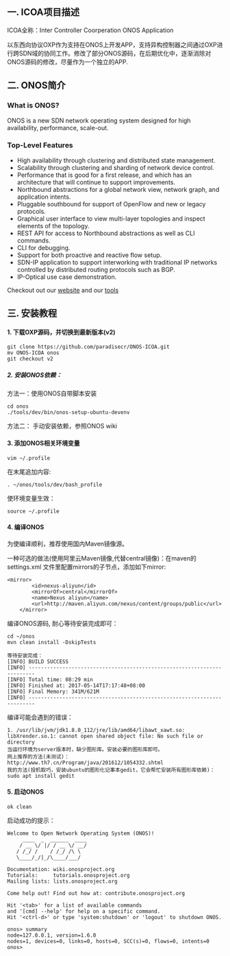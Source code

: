 ## 一. ICOA项目描述

ICOA全称：Inter Controller Coorperation ONOS Application

以东西向协议OXP作为支持在ONOS上开发APP，支持异构控制器之间通过OXP进行跨SDN域的协同工作。修改了部分ONOS源码，在后期优化中，逐渐消除对ONOS源码的修改，尽量作为一个独立的APP.

## 二. ONOS简介

### What is ONOS?
ONOS is a new SDN network operating system designed for high availability,
performance, scale-out.

### Top-Level Features

* High availability through clustering and distributed state management.
* Scalability through clustering and sharding of network device control.
* Performance that is good for a first release, and which has an architecture
  that will continue to support improvements.
* Northbound abstractions for a global network view, network graph, and
  application intents.
* Pluggable southbound for support of OpenFlow and new or legacy protocols.
* Graphical user interface to view multi-layer topologies and inspect elements
  of the topology.
* REST API for access to Northbound abstractions as well as CLI commands.
* CLI for debugging.
* Support for both proactive and reactive flow setup.
* SDN-IP application to support interworking with traditional IP networks
  controlled by distributed routing protocols such as BGP.
* IP-Optical use case demonstration.

Checkout out our [website](http://www.onosproject.org) and our
[tools](http://www.onosproject.org/software/#tools)

## 三. 安装教程
#### 1. 下载OXP源码，并切换到最新版本(v2)

```
git clone https://github.com/paradisecr/ONOS-ICOA.git
mv ONOS-ICOA onos
git checkout v2
```

##### 2. 安装ONOS依赖：
方法一：使用ONOS自带脚本安装
```
cd onos
./tools/dev/bin/onos-setup-ubuntu-devenv
```

方法二：
手动安装依赖，参照ONOS wiki

#### 3. 添加ONOS相关环境变量

```
vim ~/.profile
```

在末尾追加内容:
```
. ~/onos/tools/dev/bash_profile
```

使环境变量生效：

```
source ~/.profile
```
#### 4. 编译ONOS

为使编译顺利，推荐使用国内Maven镜像源。

一种可选的做法(使用阿里云Maven镜像,代替central镜像)：在maven的settings.xml 文件里配置mirrors的子节点，添加如下mirror:
```
<mirror>
        <id>nexus-aliyun</id>
        <mirrorOf>central</mirrorOf>
        <name>Nexus aliyun</name>
        <url>http://maven.aliyun.com/nexus/content/groups/public</url>
    </mirror> 
```
编译ONOS源码, 耐心等待安装完成即可：

```
cd ~/onos
mvn clean install -DskipTests

等待安装完成：
[INFO] BUILD SUCCESS
[INFO] ------------------------------------------------------------------------
[INFO] Total time: 08:29 min
[INFO] Finished at: 2017-05-14T17:17:48+08:00
[INFO] Final Memory: 341M/621M
[INFO] ------------------------------------------------------------------------
```
编译可能会遇到的错误：
```
1. /usr/lib/jvm/jdk1.8.0_112/jre/lib/amd64/libawt_xawt.so: libXrender.so.1: cannot open shared object file: No such file or directory
当运行环境为server版本时，缺少图形库。安装必要的图形库即可。
网上推荐的方法(未测试)：http://www.th7.cn/Program/java/201612/1054332.shtml
我的方法(投机取巧，安装ubuntu的图形化记事本gedit，它会帮忙安装所有图形库依赖)：sudo apt install gedit
```
#### 5. 启动ONOS

```
ok clean
```
启动成功的提示：
```
Welcome to Open Network Operating System (ONOS)!
     ____  _  ______  ____     
    / __ \/ |/ / __ \/ __/   
   / /_/ /    / /_/ /\ \     
   \____/_/|_/\____/___/     
                               
Documentation: wiki.onosproject.org      
Tutorials:     tutorials.onosproject.org 
Mailing lists: lists.onosproject.org     

Come help out! Find out how at: contribute.onosproject.org 

Hit '<tab>' for a list of available commands
and '[cmd] --help' for help on a specific command.
Hit '<ctrl-d>' or type 'system:shutdown' or 'logout' to shutdown ONOS.

onos> summary 
node=127.0.0.1, version=1.6.0
nodes=1, devices=0, links=0, hosts=0, SCC(s)=0, flows=0, intents=0
onos>
```
